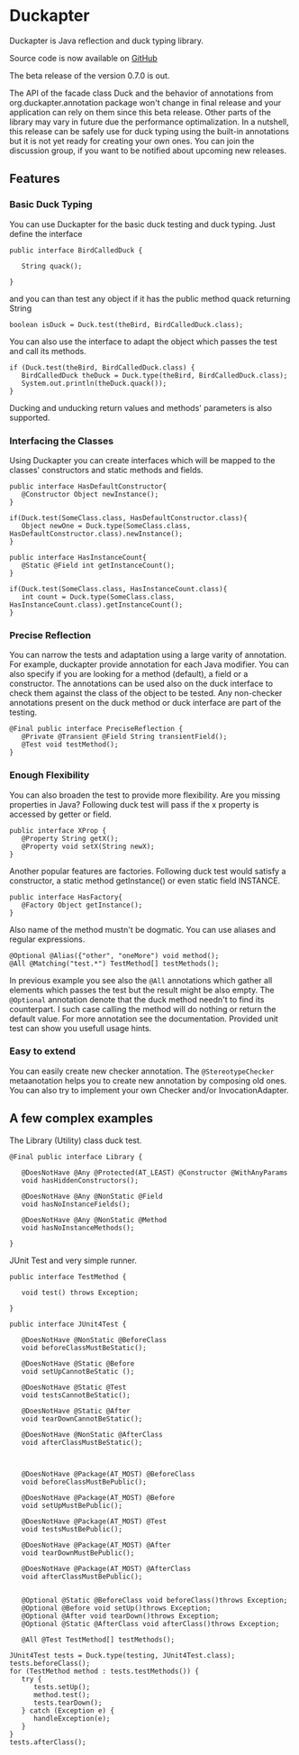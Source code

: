 # Duckapter #
Duckapter is Java reflection and duck typing library.

Source code is now available on [GitHub](http://code.google.com/p/duckapter/)


The beta release of the version 0.7.0 is out.

The API of the facade class Duck and the behavior of annotations from org.duckapter.annotation package won't change in final release and your application can rely on them since this beta release. Other parts of the library may vary in future due the performance optimalization. In a nutshell, this release can be safely use for duck typing using the built-in annotations but it is not yet ready for creating your own ones. You can join the discussion group, if you want to be notified about upcoming new releases.

## Features ##

### Basic Duck Typing ###

You can use Duckapter for the basic duck testing and duck typing. Just define the interface

```
public interface BirdCalledDuck {

   String quack();

}
```
and you can than test any object if it has the public method quack returning String
```
boolean isDuck = Duck.test(theBird, BirdCalledDuck.class);
```
You can also use the interface to adapt the  object which passes the test and call its methods.
```
if (Duck.test(theBird, BirdCalledDuck.class) {
   BirdCalledDuck theDuck = Duck.type(theBird, BirdCalledDuck.class);
   System.out.println(theDuck.quack());
}
```
Ducking and unducking return values and methods' parameters is also supported.

### Interfacing the Classes ###
Using Duckapter you can create interfaces which will be mapped to the classes' constructors and static methods and fields.
```
public interface HasDefaultConstructor{
   @Constructor Object newInstance();
}
```
```
if(Duck.test(SomeClass.class, HasDefaultConstructor.class){
   Object newOne = Duck.type(SomeClass.class, HasDefaultConstructor.class).newInstance();
}
```
```
public interface HasInstanceCount{
   @Static @Field int getInstanceCount();
}
```
```
if(Duck.test(SomeClass.class, HasInstanceCount.class){
   int count = Duck.type(SomeClass.class, HasInstanceCount.class).getInstanceCount();
}
```
### Precise Reflection ###
You can narrow the tests and adaptation using a large varity of annotation. For example, duckapter provide annotation for each Java modifier. You can also specify if you are looking for a method (default), a field or a constructor. The annotations can be used also on the duck interface to check them against the class of the object to be tested. Any non-checker annotations present on the duck method or duck interface are part of the testing.
```
@Final public interface PreciseReflection {
   @Private @Transient @Field String transientField();
   @Test void testMethod();
}
```
### Enough Flexibility ###
You can also broaden the test to provide more flexibility. Are you missing properties in Java? Following duck test will pass if the x property is accessed by getter or field.
```
public interface XProp {
   @Property String getX();
   @Property void setX(String newX);
}
```
Another popular features are factories. Following duck test would satisfy a constructor, a static method getInstance() or even static field INSTANCE.
```
public interface HasFactory{
   @Factory Object getInstance();
}
```
Also name of the method mustn't be dogmatic. You can use aliases and regular expressions.
```
@Optional @Alias({"other", "oneMore") void method();
@All @Matching("test.*") TestMethod[] testMethods();
```
In previous example you see also the `@All` annotations which gather all elements which passes the test but the result might be also empty. The `@Optional` annotation denote that the duck method needn't to find its counterpart. I such case calling the method will do nothing or return the default value. For more annotation see the documentation. Provided unit test can show you usefull usage hints.

### Easy to extend ###
You can easily create new checker annotation. The `@StereotypeChecker` metaanotation helps you to create new annotation by composing old ones. You can also try to implement your own Checker and/or InvocationAdapter.

## A few complex examples ##
The Library (Utility) class duck test.
```
@Final public interface Library {

   @DoesNotHave @Any @Protected(AT_LEAST) @Constructor @WithAnyParams
   void hasHiddenConstructors();
	
   @DoesNotHave @Any @NonStatic @Field
   void hasNoInstanceFields();
	
   @DoesNotHave @Any @NonStatic @Method
   void hasNoInstanceMethods();
	
}
```

JUnit Test and very simple runner.
```
public interface TestMethod {
	
   void test() throws Exception;
	
}
```
```
public interface JUnit4Test {
	
   @DoesNotHave @NonStatic @BeforeClass 
   void beforeClassMustBeStatic();

   @DoesNotHave @Static @Before
   void setUpCannotBeStatic ();
	
   @DoesNotHave @Static @Test
   void testsCannotBeStatic();
   
   @DoesNotHave @Static @After
   void tearDownCannotBeStatic();
	
   @DoesNotHave @NonStatic @AfterClass 
   void afterClassMustBeStatic();
	
	
	
   @DoesNotHave @Package(AT_MOST) @BeforeClass
   void beforeClassMustBePublic();
	
   @DoesNotHave @Package(AT_MOST) @Before
   void setUpMustBePublic();
	
   @DoesNotHave @Package(AT_MOST) @Test
   void testsMustBePublic();
	
   @DoesNotHave @Package(AT_MOST) @After
   void tearDownMustBePublic();
	
   @DoesNotHave @Package(AT_MOST) @AfterClass
   void afterClassMustBePublic();
	
	
   @Optional @Static @BeforeClass void beforeClass()throws Exception;
   @Optional @Before void setUp()throws Exception;
   @Optional @After void tearDown()throws Exception;
   @Optional @Static @AfterClass void afterClass()throws Exception;
	
   @All @Test TestMethod[] testMethods();

```
```
JUnit4Test tests = Duck.type(testing, JUnit4Test.class);
tests.beforeClass();
for (TestMethod method : tests.testMethods()) {
   try {
      tests.setUp();
      method.test();
      tests.tearDown();
   } catch (Exception e) {
      handleException(e);
   }
}
tests.afterClass();
```